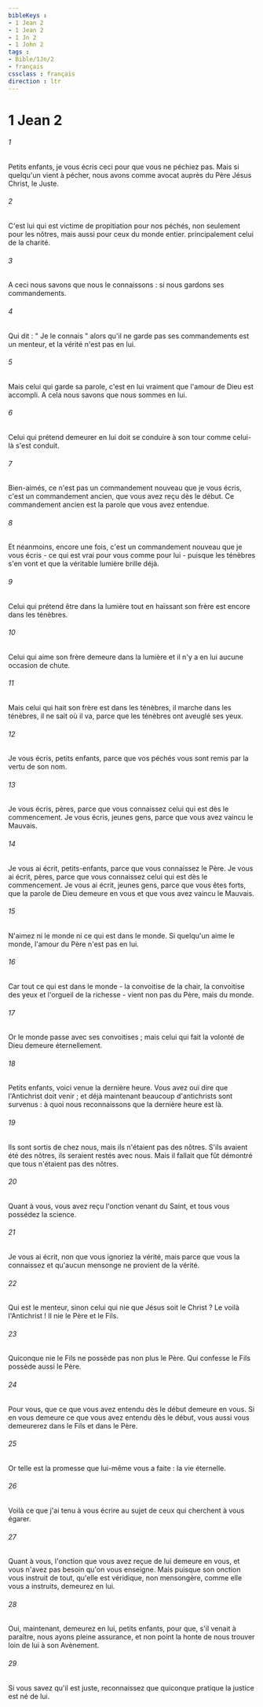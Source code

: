 ```yaml
---
bibleKeys : 
- 1 Jean 2
- 1 Jean 2
- 1 Jn 2
- 1 John 2
tags : 
- Bible/1Jn/2
- français
cssclass : français
direction : ltr
---
```


# 1 Jean 2

###### 1
Petits enfants, je vous écris ceci pour que vous ne péchiez pas. Mais si quelqu'un vient à pécher, nous avons comme avocat auprès du Père Jésus Christ, le Juste. 
###### 2
C'est lui qui est victime de propitiation pour nos péchés, non seulement pour les nôtres, mais aussi pour ceux du monde entier. principalement celui de la charité. 
###### 3
A ceci nous savons que nous le connaissons : si nous gardons ses commandements. 
###### 4
Qui dit : " Je le connais " alors qu'il ne garde pas ses commandements est un menteur, et la vérité n'est pas en lui. 
###### 5
Mais celui qui garde sa parole, c'est en lui vraiment que l'amour de Dieu est accompli. A cela nous savons que nous sommes en lui. 
###### 6
Celui qui prétend demeurer en lui doit se conduire à son tour comme celui-là s'est conduit. 
###### 7
Bien-aimés, ce n'est pas un commandement nouveau que je vous écris, c'est un commandement ancien, que vous avez reçu dès le début. Ce commandement ancien est la parole que vous avez entendue. 
###### 8
Et néanmoins, encore une fois, c'est un commandement nouveau que je vous écris - ce qui est vrai pour vous comme pour lui - puisque les ténèbres s'en vont et que la véritable lumière brille déjà. 
###### 9
Celui qui prétend être dans la lumière tout en haïssant son frère est encore dans les ténèbres. 
###### 10
Celui qui aime son frère demeure dans la lumière et il n'y a en lui aucune occasion de chute. 
###### 11
Mais celui qui hait son frère est dans les ténèbres, il marche dans les ténèbres, il ne sait où il va, parce que les ténèbres ont aveuglé ses yeux. 
###### 12
Je vous écris, petits enfants, parce que vos péchés vous sont remis par la vertu de son nom. 
###### 13
Je vous écris, pères, parce que vous connaissez celui qui est dès le commencement. Je vous écris, jeunes gens, parce que vous avez vaincu le Mauvais. 
###### 14
Je vous ai écrit, petits-enfants, parce que vous connaissez le Père. Je vous ai écrit, pères, parce que vous connaissez celui qui est dès le commencement. Je vous ai écrit, jeunes gens, parce que vous êtes forts, que la parole de Dieu demeure en vous et que vous avez vaincu le Mauvais. 
###### 15
N'aimez ni le monde ni ce qui est dans le monde. Si quelqu'un aime le monde, l'amour du Père n'est pas en lui. 
###### 16
Car tout ce qui est dans le monde - la convoitise de la chair, la convoitise des yeux et l'orgueil de la richesse - vient non pas du Père, mais du monde. 
###### 17
Or le monde passe avec ses convoitises ; mais celui qui fait la volonté de Dieu demeure éternellement. 
###### 18
Petits enfants, voici venue la dernière heure. Vous avez ouï dire que l'Antichrist doit venir ; et déjà maintenant beaucoup d'antichrists sont survenus : à quoi nous reconnaissons que la dernière heure est là. 
###### 19
Ils sont sortis de chez nous, mais ils n'étaient pas des nôtres. S'ils avaient été des nôtres, ils seraient restés avec nous. Mais il fallait que fût démontré que tous n'étaient pas des nôtres. 
###### 20
Quant à vous, vous avez reçu l'onction venant du Saint, et tous vous possédez la science. 
###### 21
Je vous ai écrit, non que vous ignoriez la vérité, mais parce que vous la connaissez et qu'aucun mensonge ne provient de la vérité. 
###### 22
Qui est le menteur, sinon celui qui nie que Jésus soit le Christ ? Le voilà l'Antichrist ! Il nie le Père et le Fils. 
###### 23
Quiconque nie le Fils ne possède pas non plus le Père. Qui confesse le Fils possède aussi le Père. 
###### 24
Pour vous, que ce que vous avez entendu dès le début demeure en vous. Si en vous demeure ce que vous avez entendu dès le début, vous aussi vous demeurerez dans le Fils et dans le Père. 
###### 25
Or telle est la promesse que lui-même vous a faite : la vie éternelle. 
###### 26
Voilà ce que j'ai tenu à vous écrire au sujet de ceux qui cherchent à vous égarer. 
###### 27
Quant à vous, l'onction que vous avez reçue de lui demeure en vous, et vous n'avez pas besoin qu'on vous enseigne. Mais puisque son onction vous instruit de tout, qu'elle est véridique, non mensongère, comme elle vous a instruits, demeurez en lui. 
###### 28
Oui, maintenant, demeurez en lui, petits enfants, pour que, s'il venait à paraître, nous ayons pleine assurance, et non point la honte de nous trouver loin de lui à son Avènement. 
###### 29
Si vous savez qu'il est juste, reconnaissez que quiconque pratique la justice est né de lui. 
